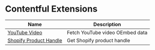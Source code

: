 # Contentful Extensions

| Name                                                   | Description                     |
| ------------------------------------------------------ | ------------------------------- |
| [YouTube Video](./src/youtube-video)                   | Fetch YouTube video OEmbed data |
| [Shopify Product Handle](./src/shopify-product-handle) | Get Shopify product handle      |
